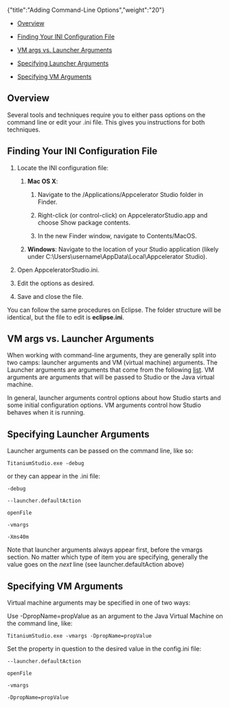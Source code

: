 {"title":"Adding Command-Line Options","weight":"20"}

* [Overview](#overview)

* [Finding Your INI Configuration File](#finding-your-ini-configuration-file)

* [VM args vs. Launcher Arguments](#vm-args-vs.-launcher-arguments)

* [Specifying Launcher Arguments](#specifying-launcher-arguments)

* [Specifying VM Arguments](#specifying-vm-arguments)

## Overview

Several tools and techniques require you to either pass options on the command line or edit your .ini file. This gives you instructions for both techniques.

## Finding Your INI Configuration File

1. Locate the INI configuration file:

    1. **Mac OS X**:

        1. Navigate to the /Applications/Appcelerator Studio folder in Finder.

        2. Right-click (or control-click) on AppceleratorStudio.app and choose Show package contents.

        3. In the new Finder window, navigate to Contents/MacOS.

    2. **Windows**: Navigate to the location of your Studio application (likely under C:\\Users\\username\\AppData\\Local\\Appcelerator Studio).

2. Open AppceleratorStudio.ini.

3. Edit the options as desired.

4. Save and close the file.

You can follow the same procedures on Eclipse. The folder structure will be identical, but the file to edit is **eclipse.ini**.

## VM args vs. Launcher Arguments

When working with command-line arguments, they are generally split into two camps: launcher arguments and VM (virtual machine) arguments. The Launcher arguments are arguments that come from the following [list](http://help.eclipse.org/indigo/index.jsp?topic=/org.eclipse.platform.doc.isv/reference/misc/runtime-options.html). VM arguments are arguments that will be passed to Studio or the Java virtual machine.

In general, launcher arguments control options about how Studio starts and some initial configuration options. VM arguments control how Studio behaves when it is running.

## Specifying Launcher Arguments

Launcher arguments can be passed on the command line, like so:

`TitaniumStudio.exe -debug`

or they can appear in the .ini file:

`-debug`

`--launcher.defaultAction`

`openFile`

`-vmargs`

`-Xms40m`

Note that launcher arguments always appear first, before the vmargs section. No matter which type of item you are specifying, generally the value goes on the _next_ line (see launcher.defaultAction above)

## Specifying VM Arguments

Virtual machine arguments may be specified in one of two ways:

Use -DpropName=propValue as an argument to the Java Virtual Machine on the command line, like:

`TitaniumStudio.exe -vmargs -DpropName=propValue`

Set the property in question to the desired value in the config.ini file:

`--launcher.defaultAction`

`openFile`

`-vmargs`

`-DpropName=propValue`
